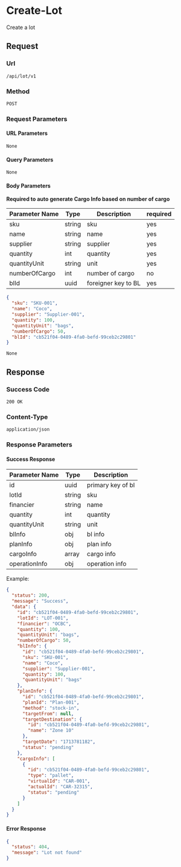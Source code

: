 # Create-Lot

Create a lot

## Request

### Url

`/api/lot/v1`

### Method

`POST`

### Request Parameters

#### URL Parameters

`None`

#### Query Parameters

`None`

#### Body Parameters

**Required to auto generate Cargo Info based on number of cargo**

| Parameter Name | Type   | Description         | required |
|----------------|--------|---------------------|----------|
| sku            | string | sku                 | yes      |
| name           | string | name                | yes      |
| supplier       | string | supplier            | yes      |
| quantity       | int    | quantity            | yes      |
| quantityUnit   | string | unit                | yes      |
| numberOfCargo  | int    | number of cargo     | no       |
| blId           | uuid   | foreigner key to BL | yes      |

```json
{
  "sku": "SKU-001",
  "name": "Coco",
  "supplier": "Supplier-001",
  "quantity": 100,
  "quantityUnit": "bags",
  "numberOfCargo": 50,
  "blId": "cb521f04-0489-4fa0-befd-99ceb2c29801"
}
```

`None`

## Response

### Success Code

`200 OK`

### Content-Type

`application/json`

### Response Parameters

#### Success Response

| Parameter Name | Type   | Description       |
|----------------|--------|-------------------|
| id             | uuid   | primary key of bl |
| lotId          | string | sku               |
| financier      | string | name              |
| quantity       | int    | quantity          |
| quantityUnit   | string | unit              |
| blInfo         | obj    | bl info           |
| planInfo       | obj    | plan info         |
| cargoInfo      | array  | cargo info        |
| operationInfo  | obj    | operation info    |

Example:

```json
{
  "status": 200,
  "message": "Success",
  "data": {
    "id": "cb521f04-0489-4fa0-befd-99ceb2c29801",
    "lotId": "LOT-001",
    "financier": "OCBC",
    "quantity": 100,
    "quantityUnit": "bags",
    "numberOfCargo": 50,
    "blInfo": {
      "id": "cb521f04-0489-4fa0-befd-99ceb2c29801",
      "sku": "SKU-001",
      "name": "Coco",
      "supplier": "Supplier-001",
      "quantity": 100,
      "quantityUnit": "bags"
    },
    "planInfo": {
      "id": "cb521f04-0489-4fa0-befd-99ceb2c29801",
      "planId": "Plan-001",
      "method": "stock-in",
      "targetFrom": null,
      "targetDestination": {
        "id": "cb521f04-0489-4fa0-befd-99ceb2c29801",
        "name": "Zone 10"
      },
      "targetDate": "1713781182",
      "status": "pending"
    },
    "cargoInfo": [
      {
        "id": "cb521f04-0489-4fa0-befd-99ceb2c29801",
        "type": "pallet",
        "virtualId": "CAR-001",
        "actualId": "CAR-32315",
        "status": "pending"
      }
    ]
  }
}
```

#### Error Response

```json
{
  "status": 404,
  "message": "Lot not found"
}
```